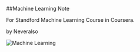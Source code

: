 ##Machine Learning Note

For Standford Machine Learning Course in Coursera.

by Neveralso

![Machine Learning](https://raw.githubusercontent.com/neveralso/MachineLearningNote/master/cover.jpg)